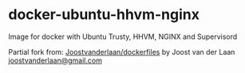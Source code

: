 docker-ubuntu-hhvm-nginx
========================

Image for docker with Ubuntu Trusty, HHVM, NGINX and Supervisord

Partial fork from:
[Joostvanderlaan/dockerfiles](https://github.com/Joostvanderlaan/dockerfiles/tree/master/ubuntu14/baseimage-nginx-hhvm)
by Joost van der Laan <joostvanderlaan@gmail.com>

